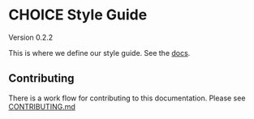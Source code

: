 # CHOICE Style Guide

Version 0.2.2

This is where we define our style guide. See the [docs](docs/README.md).

## Contributing

There is a work flow for contributing to this documentation. Please see [CONTRIBUTING.md](CONTRIBUTING.md)
